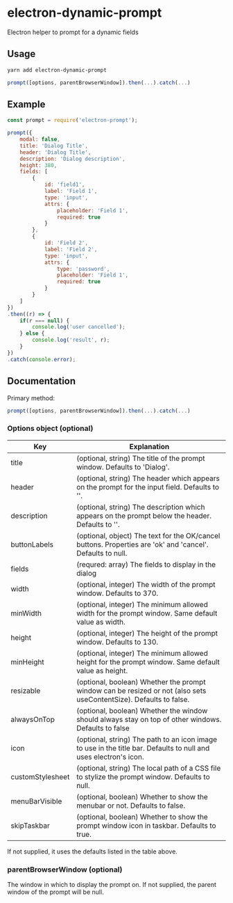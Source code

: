 # electron-dynamic-prompt

Electron helper to prompt for a dynamic fields

## Usage

```sh
yarn add electron-dynamic-prompt
```

```js
prompt([options, parentBrowserWindow]).then(...).catch(...)
```

## Example

```js
const prompt = require('electron-prompt');

prompt({
    modal: false,
    title: 'Dialog Title',
    header: 'Dialog Title',
    description: 'Dialog description',
    height: 380,
    fields: [
        {
            id: 'field1',
            label: 'Field 1',
            type: 'input',
            attrs: {
                placeholder: 'Field 1',
                required: true
            }
        },
        {
            id: 'Field 2',
            label: 'Field 2',
            type: 'input',
            attrs: {
                type: 'password',
                placeholder: 'Field 1',
                required: true
            }
        }
    ]
})
.then((r) => {
    if(r === null) {
        console.log('user cancelled');
    } else {
        console.log('result', r);
    }
})
.catch(console.error);
```

## Documentation

Primary method:

```js
prompt([options, parentBrowserWindow]).then(...).catch(...)
```

### Options object (optional)

| Key  | Explanation |
| ------------- | ------------- |
| title  | (optional, string) The title of the prompt window. Defaults to 'Dialog'. |
| header  | (optional, string) The header which appears on the prompt for the input field. Defaults to ''. |
| description  | (optional, string) The description which appears on the prompt below the header. Defaults to ''. |
| buttonLabels | (optional, object) The text for the OK/cancel buttons. Properties are 'ok' and 'cancel'. Defaults to null. |
| fields | (requred: array) The fields to display in the dialog |
| width  | (optional, integer) The width of the prompt window. Defaults to 370. |
| minWidth  | (optional, integer) The minimum allowed width for the prompt window. Same default value as width. |
| height  | (optional, integer) The height of the prompt window. Defaults to 130. |
| minHeight  | (optional, integer) The minimum allowed height for the prompt window. Same default value as height. |
| resizable  | (optional, boolean) Whether the prompt window can be resized or not (also sets useContentSize). Defaults to false. |
| alwaysOnTop | (optional, boolean) Whether the window should always stay on top of other windows. Defaults to false |
| icon | (optional, string) The path to an icon image to use in the title bar. Defaults to null and uses electron's icon. |
| customStylesheet  | (optional, string) The local path of a CSS file to stylize the prompt window. Defaults to null. |
| menuBarVisible | (optional, boolean) Whether to show the menubar or not. Defaults to false. |
| skipTaskbar | (optional, boolean) Whether to show the prompt window icon in taskbar. Defaults to true. |

If not supplied, it uses the defaults listed in the table above.

### parentBrowserWindow (optional)

The window in which to display the prompt on. If not supplied, the parent window of the prompt will be null.
